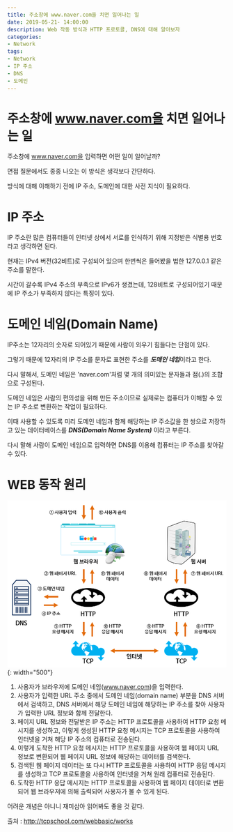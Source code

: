 ```yaml
---
title: 주소창에 www.naver.com을 치면 일어나는 일
date: 2019-05-21- 14:00:00
description: Web 작동 방식과 HTTP 프로토콜, DNS에 대해 알아보자
categories:
- Network
tags: 
- Network
- IP 주소
- DNS
- 도메인
---
```

# 주소창에 www.naver.com을 치면 일어나는 일
주소창에 www.naver.com을 입력하면 어떤 일이 일어날까?

면접 질문에서도 종종 나오는 이 방식은 생각보다 간단하다.

방식에 대해 이해하기 전에 IP 주소, 도메인에 대한 사전 지식이 필요하다.

# IP 주소
IP 주소란 많은 컴퓨터들이 인터넷 상에서 서로를 인식하기 위해 지정받은 식별용 번호라고 생각하면 된다.

현재는 IPv4 버전(32비트)로 구성되어 있으며 한번씩은 들어봤을 법한 127.0.0.1 같은 주소를 말한다.

시간이 갈수록 IPv4 주소의 부족으로 IPv6가 생겼는데, 128비트로 구성되어있기 때문에 IP 주소가 부족하지 않다는 특징이 있다.

# 도메인 네임(Domain Name)
IP주소는 12자리의 숫자로 되어있기 때문에 사람이 외우기 힘들다는 단점이 있다.

그렇기 때문에 12자리의 IP 주소를 문자로 표현한 주소를 ***도메인 네임***이라고 한다.

다시 말해서, 도메인 네임은 'naver.com'처럼 몇 개의 의미있는 문자들과 점(.)의 조합으로 구성된다.

도메인 네임은 사람의 편의성을 위해 만든 주소이므로 실제로는 컴퓨터가 이해할 수 있는 IP 주소로 변환하는 작업이 필요하다.

이때 사용할 수 있도록 미리 도메인 네임과 함께 해당하는 IP 주소값을 한 쌍으로 저장하고 있는 데이터베이스를 ***DNS(Domain Name System)*** 이라고 부른다.

다시 말해 사람이 도메인 네임으로 입력하면 DNS를 이용해 컴퓨터는 IP 주소를 찾아갈 수 있다.

# WEB 동작 원리
![web_process](/assets/images/web_process.png){: width="500"}

1. 사용자가 브라우저에 도메인 네임(www.naver.com)을 입력한다.
2. 사용자가 입력한 URL 주소 중에서 도메인 네임(domain name) 부분을 DNS 서버에서 검색하고, DNS 서버에서 해당 도메인 네임에 해당하는 IP 주소를 찾아 사용자가 입력한 URL 정보와 함께 전달한다.
3. 페이지 URL 정보와 전달받은 IP 주소는 HTTP 프로토콜을 사용하여 HTTP 요청 메시지를 생성하고, 이렇게 생성된 HTTP 요청 메시지는 TCP 프로토콜을 사용하여 인터넷을 거쳐 해당 IP 주소의 컴퓨터로 전송된다.
4. 이렇게 도착한 HTTP 요청 메시지는 HTTP 프로토콜을 사용하여 웹 페이지 URL 정보로 변환되어 웹 페이지 URL 정보에 해당하는 데이터를 검색한다.
5. 검색된 웹 페이지 데이터는 또 다시 HTTP 프로토콜을 사용하여 HTTP 응답 메시지를 생성하고 TCP 프로토콜을 사용하여 인터넷을 거쳐 원래 컴퓨터로 전송된다.
6. 도착한 HTTP 응답 메시지는 HTTP 프로토콜을 사용하여 웹 페이지 데이터로 변환되어 웹 브라우저에 의해 출력되어 사용자가 볼 수 있게 된다.


어려운 개념은 아니니 재미삼아 읽어봐도 좋을 것 같다.

출처 : <http://tcpschool.com/webbasic/works>